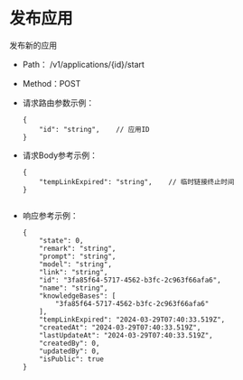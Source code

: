 # 发布应用

发布新的应用

- Path： /v1/applications/{id}/start
- Method：POST

- 请求路由参数示例：

    ```
    {
        "id": "string",    // 应用ID
    }
- 请求Body参考示例：

    ```
    {
        "tempLinkExpired": "string",    // 临时链接终止时间
    }


    ```
- 响应参考示例：

    ```
    {
        "state": 0,
        "remark": "string",
        "prompt": "string",
        "model": "string",
        "link": "string",
        "id": "3fa85f64-5717-4562-b3fc-2c963f66afa6",
        "name": "string",
        "knowledgeBases": [
            "3fa85f64-5717-4562-b3fc-2c963f66afa6"
        ],
        "tempLinkExpired": "2024-03-29T07:40:33.519Z",
        "createdAt": "2024-03-29T07:40:33.519Z",
        "lastUpdateAt": "2024-03-29T07:40:33.519Z",
        "createdBy": 0,
        "updatedBy": 0,
        "isPublic": true
    }
    ```